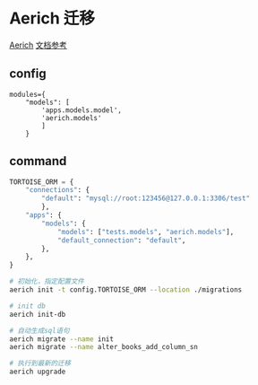 # Aerich 迁移

[Aerich](https://github.com/tortoise/aerich)
[文档参考](https://tortoise-orm.readthedocs.io/en/latest/migration.html)

## config

```text
modules={
    "models": [
        'apps.models.model',
        'aerich.models'
        ]
    }
```

## command

```python
TORTOISE_ORM = {
    "connections": {
        "default": "mysql://root:123456@127.0.0.1:3306/test"
        },
    "apps": {
        "models": {
            "models": ["tests.models", "aerich.models"],
            "default_connection": "default",
        },
    },
}
```

```bash
# 初始化，指定配置文件
aerich init -t config.TORTOISE_ORM --location ./migrations

# init db
aerich init-db

# 自动生成sql语句
aerich migrate --name init
aerich migrate --name alter_books_add_column_sn

# 执行到最新的迁移
aerich upgrade
```

